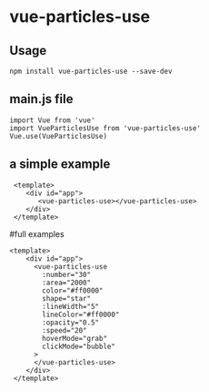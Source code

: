 # vue-particles-use

## Usage
`npm install vue-particles-use --save-dev`

## main.js file<br>
```
import Vue from 'vue'
import VueParticlesUse from 'vue-particles-use'
Vue.use(VueParticlesUse)
```

## a simple example<br>
```
 <template>
    <div id="app">
       <vue-particles-use></vue-particles-use>
    </div>
 </template>
``` 

#full examples
```
<template>
    <div id="app">
      <vue-particles-use
        :number="30"
        :area="2000"
        color="#ff0000"
        shape="star"
        :lineWidth="5"
        lineColor="#ff0000"
        :opacity="0.5"
        :speed="20"
        hoverMode="grab"
        clickMode="bubble"
      >
      </vue-particles-use>
    </div>
 </template>
 ```